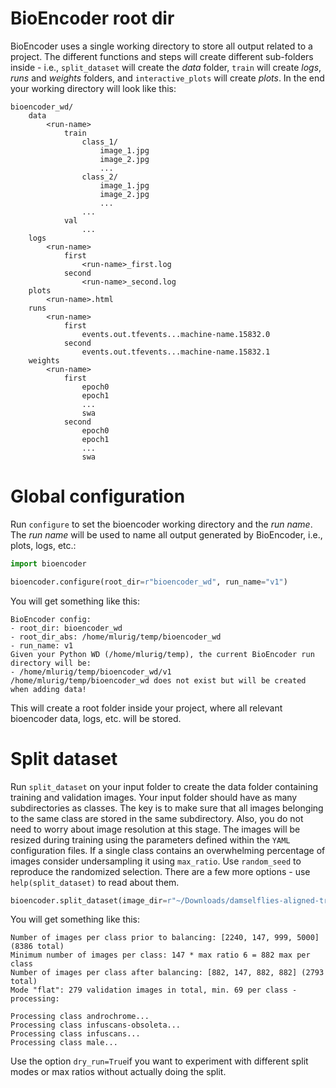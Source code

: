 # BioEncoder root dir

BioEncoder uses a single working directory to store all output related to a project. The different functions and steps will create different sub-folders inside - i.e., `split_dataset` will create the _data_ folder, `train` will create _logs_, _runs_ and _weights_ folders, and `interactive_plots` will create _plots_. In the end your working directory will look like this:

```
bioencoder_wd/
    data
        <run-name>
            train
                class_1/
                    image_1.jpg
                    image_2.jpg
                    ...
                class_2/
                    image_1.jpg
                    image_2.jpg
                    ...
                ...
            val
                ...
    logs
        <run-name>
            first
                <run-name>_first.log
            second
                <run-name>_second.log
    plots
        <run-name>.html
    runs
        <run-name>
            first
                events.out.tfevents...machine-name.15832.0
            second
                events.out.tfevents...machine-name.15832.1
    weights
        <run-name>
            first
                epoch0
                epoch1
                ...
                swa
            second
                epoch0
                epoch1
                ...
                swa
```                 

# Global configuration


Run `configure` to set the bioencoder working directory and the _run name_. The _run name_ will be used to name all output generated by BioEncoder, i.e., plots, logs, etc.: 

```python
import bioencoder

bioencoder.configure(root_dir=r"bioencoder_wd", run_name="v1")
```

You will get something like this:

```
BioEncoder config:
- root_dir: bioencoder_wd
- root_dir_abs: /home/mlurig/temp/bioencoder_wd
- run_name: v1
Given your Python WD (/home/mlurig/temp), the current BioEncoder run directory will be:
- /home/mlurig/temp/bioencoder_wd/v1
/home/mlurig/temp/bioencoder_wd does not exist but will be created when adding data!
```

This will create a root folder inside your project, where all relevant bioencoder data, logs, etc. will be stored.

# Split dataset

Run `split_dataset` on your input folder to create the data folder containing training and validation images. Your input folder should have as many subdirectories as classes. The key is to make sure that all images belonging to the same class are stored in the same subdirectory. Also, you do not need to worry about image resolution at this stage. The images will be resized during training using the parameters defined within the `YAML` configuration files. If a single class contains an overwhelming percentage of images consider undersampling it using `max_ratio`. Use `random_seed` to reproduce the randomized selection. There are a few more options - use `help(split_dataset)` to read about them.

```python
bioencoder.split_dataset(image_dir=r"~/Downloads/damselflies-aligned-trai_val", max_ratio=6, random_seed=42)
```

You will get something like this:

```
Number of images per class prior to balancing: [2240, 147, 999, 5000] (8386 total)
Minimum number of images per class: 147 * max ratio 6 = 882 max per class
Number of images per class after balancing: [882, 147, 882, 882] (2793 total)
Mode "flat": 279 validation images in total, min. 69 per class - processing:

Processing class androchrome...
Processing class infuscans-obsoleta...
Processing class infuscans...
Processing class male...
```

Use the option `dry_run=True`if you want to experiment with different split modes or max ratios without actually doing the split. 
